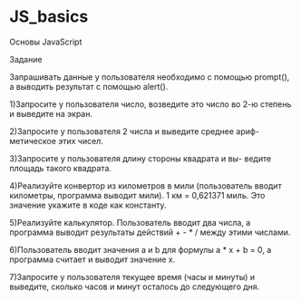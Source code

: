 # JS_basics
 Основы JavaScript
 
Задание

Запрашивать данные у пользователя необходимо с помощью prompt(), а выводить результат с помощью alert().

1)Запросите у пользователя число, возведите это число во 2-ю степень и выведите на экран. 

2)Запросите у пользователя 2 числа и выведите среднее ариф- метическое этих чисел. 

3)Запросите у пользователя длину стороны квадрата и вы- ведите площадь такого квадрата. 

4)Реализуйте конвертор из километров в мили (пользователь вводит километры, программа выводит мили). 1 км = 0,621371 миль. Это значение укажите в коде как константу.

5)Реализуйте калькулятор. Пользователь вводит два числа, а программа выводит результаты действий + - * / между этими числами.

6)Пользователь вводит значения a и b для формулы a * x + b = 0, а программа считает и выводит значение x.

7)Запросите у пользователя текущее время (часы и минуты) и выведите, сколько часов и минут осталось до следующего дня.
